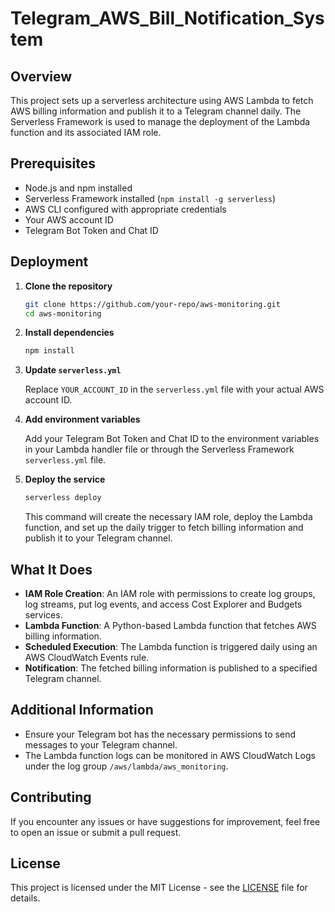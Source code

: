 
# Telegram_AWS_Bill_Notification_System

## Overview

This project sets up a serverless architecture using AWS Lambda to fetch AWS billing information and publish it to a Telegram channel daily. The Serverless Framework is used to manage the deployment of the Lambda function and its associated IAM role.

## Prerequisites

- Node.js and npm installed
- Serverless Framework installed (`npm install -g serverless`)
- AWS CLI configured with appropriate credentials
- Your AWS account ID
- Telegram Bot Token and Chat ID

## Deployment

1. **Clone the repository**

   ```bash
   git clone https://github.com/your-repo/aws-monitoring.git
   cd aws-monitoring
   ```

2. **Install dependencies**

   ```bash
   npm install
   ```

3. **Update `serverless.yml`**

   Replace `YOUR_ACCOUNT_ID` in the `serverless.yml` file with your actual AWS account ID.

4. **Add environment variables**

   Add your Telegram Bot Token and Chat ID to the environment variables in your Lambda handler file or through the Serverless Framework `serverless.yml` file.

5. **Deploy the service**

   ```bash
   serverless deploy
   ```

   This command will create the necessary IAM role, deploy the Lambda function, and set up the daily trigger to fetch billing information and publish it to your Telegram channel.

## What It Does

- **IAM Role Creation**: An IAM role with permissions to create log groups, log streams, put log events, and access Cost Explorer and Budgets services.
- **Lambda Function**: A Python-based Lambda function that fetches AWS billing information.
- **Scheduled Execution**: The Lambda function is triggered daily using an AWS CloudWatch Events rule.
- **Notification**: The fetched billing information is published to a specified Telegram channel.

## Additional Information

- Ensure your Telegram bot has the necessary permissions to send messages to your Telegram channel.
- The Lambda function logs can be monitored in AWS CloudWatch Logs under the log group `/aws/lambda/aws_monitoring`.

## Contributing

If you encounter any issues or have suggestions for improvement, feel free to open an issue or submit a pull request.

## License

This project is licensed under the MIT License - see the [LICENSE](LICENSE) file for details.

